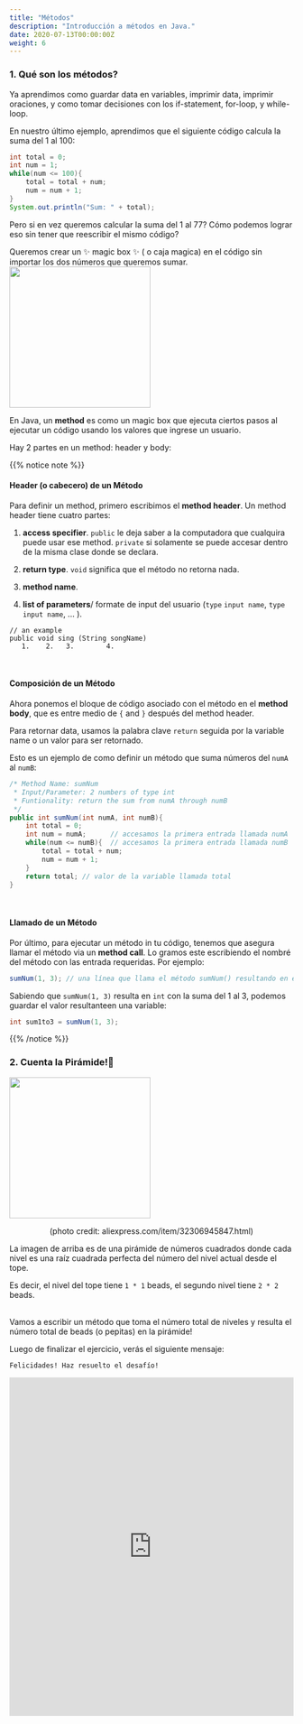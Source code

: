 ```yaml
---
title: "Métodos"
description: "Introducción a métodos en Java."
date: 2020-07-13T00:00:00Z
weight: 6
---
```


### 1. Qué son los métodos?
Ya aprendimos como guardar data en variables, imprimir data, imprimir oraciones, y como tomar decisiones con los if-statement, for-loop, y while-loop. 

En nuestro último ejemplo, aprendimos que el siguiente código calcula la suma del 1 al 100:
```java
int total = 0;
int num = 1;
while(num <= 100){
    total = total + num;
    num = num + 1;
}
System.out.println("Sum: " + total);
```
Pero si en vez queremos calcular la suma del 1 al 77? Cómo podemos lograr eso sin tener que reescribir el mismo código?

Queremos crear un ✨ magic box ✨ ( o caja magica) en el código sin importar los dos números que queremos sumar.
<img src="../images/method.png" height="250"/> 

En Java, un <b>method</b> es como un magic box que ejecuta ciertos pasos al ejecutar un código usando los valores que ingrese un usuario.

Hay 2 partes en un method: header y body:

{{% notice note %}}
#### Header (o cabecero) de un Método
Para definir un method, primero escribimos el <b>method header</b>. Un method header tiene cuatro partes:

1. <b>access specifier</b>. `public` le deja saber a la computadora que cualquira puede usar ese method. `private` si solamente se puede accesar dentro de la misma clase donde se declara.

2. <b>return type</b>. `void` significa que el método no retorna nada.

3. <b>method name</b>. 

4. <b>list of parameters</b>/ formate de input del usuario (`type` `input name`, `type` `input name`, ... ).

```
// an example
public void sing (String songName)
   1.    2.   3.        4.
```
<br />

#### Composición de un Método
Ahora ponemos el bloque de código asociado con el método en el <b>method body</b>, que es entre medio de `{` and `}` después del method header.

Para retornar data, usamos la palabra clave `return` seguida por la variable name o un valor para ser retornado. 

Esto es un ejemplo de como definir un método que suma números del `numA` al `numB`:
```java
/* Method Name: sumNum
 * Input/Parameter: 2 numbers of type int
 * Funtionality: return the sum from numA through numB
 */
public int sumNum(int numA, int numB){
    int total = 0;
    int num = numA;      // accesamos la primera entrada llamada numA  
    while(num <= numB){  // accesamos la primera entrada llamada numB
        total = total + num;
        num = num + 1;
    }
    return total; // valor de la variable llamada total
}
```
<br />

#### Llamado de un Método
Por último, para ejecutar un método in tu código, tenemos que asegura llamar el método via un <b>method call</b>. Lo gramos este escribiendo el nombré del método con las entrada requeridas. Por ejemplo:

```java
sumNum(1, 3); // una línea que llama el método sumNum() resultando en el valor de  6
```
Sabiendo que `sumNum(1, 3)` resulta en `int` con la suma del 1 al 3, podemos guardar el valor resultanteen una variable:
```java
int sum1to3 = sumNum(1, 3); 
```
{{% /notice %}}

### 2. Cuenta la Pirámide!🔺
<img src="../images/pyramid.png" height="250"/> 
<p style="text-align: center;">(photo credit: aliexpress.com/item/32306945847.html)</p>

La imagen de arriba es de una pirámide de números cuadrados donde cada nivel es una raíz cuadrada perfecta del número del nivel actual desde el tope.

Es decir, el nivel del tope tiene `1 * 1` beads, el segundo nivel tiene `2 * 2` beads.

<br />
Vamos a escribir un método que toma el número total de niveles y resulta el número total de beads (o pepitas) en la pirámide!

Luego de finalizar el ejercicio, verás el siguiente mensaje:
```
Felicidades! Haz resuelto el desafío!
```

<iframe height="600px" width="100%" src="https://repl.it/@nuevofoundation/JavaBasicosPyramid?lite=true#Main.java" scrolling="no" frameborder="no" allowtransparency="true" allowfullscreen="true" sandbox="allow-forms allow-pointer-lock allow-popups allow-same-origin allow-scripts allow-modals"></iframe>
